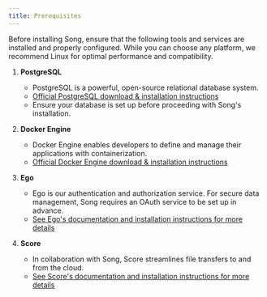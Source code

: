 ```yaml
---
title: Prerequisites 
---
```


Before installing Song, ensure that the following tools and services are installed and properly configured. While you can choose any platform, we recommend Linux for optimal performance and compatibility.

1. **PostgreSQL**

    - PostgreSQL is a powerful, open-source relational database system.
    - [Official PostgreSQL download & installation instructions](https://www.postgresql.org/download/)
    - Ensure your database is set up before proceeding with Song's installation.


2. **Docker Engine**

    - Docker Engine enables developers to define and manage their applications with containerization.
    - [Official Docker Engine download & installation instructions](https://docs.docker.com/engine/install/)


3. **Ego**

    - Ego is our authentication and authorization service. For secure data management, Song requires an OAuth service to be set up in advance.
    - [See Ego's documentation and installation instructions for more details](../../ego/index.md)


4. **Score**

    - In collaboration with Song, Score streamlines file transfers to and from the cloud.
    - [See Score's documentation and installation instructions for more details](../../score/index.md)
